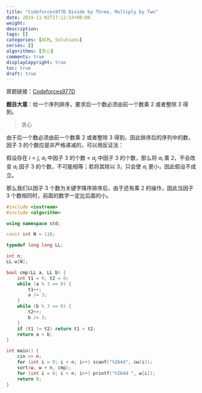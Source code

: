 ```yaml
---
title: "Codeforces977D Divide by Three, Multiply by Two"
date: 2019-11-02T17:12:53+08:00
weight: 
description:
tags: []
categories: [ACM, Solutions]
series: []
algorithms: [贪心]
comments: true
displayCopyright: true
toc: true
draft: true
---
```


原题链接：[Codeforces977D](https://codeforces.com/contest/977/problem/D )

**题目大意**：给一个序列排序，要求后一个数必须由前一个数乘 $2$ 或者整除 $3$ 得到。

<!--more-->

> 贪心

由于后一个数必须由前一个数乘 $2$ 或者整除 $3$ 得到，因此排序后的序列中的数，因子 $3$ 的个数应是非严格递减的，可以用反证法：

假设存在 $i<j$, $a_i$ 中因子 $3$ 的个数 < $a_j$ 中因子 $3$ 的个数，那么将 $a_i$ 乘 $2$，不会改变 $a_i$ 因子 $3$ 的个数，不可能相等；若将其除以 $3$，只会使 $a_i$ 更小，因此假设不成立。

那么我们以因子 $3$ 个数为关键字降序排序后，由于还有乘 $2$ 的操作，因此当因子 $3$ 个数相同时，前面的数字一定比后面的小。

```cpp
#include <iostream>
#include <algorithm>

using namespace std;

const int N = 110;

typedef long long LL;

int n;
LL w[N];

bool cmp(LL a, LL b) {
    int t1 = 0, t2 = 0;
    while (a % 3 == 0) {   
        t1++;
        a /= 3;
    }
    while (b % 3 == 0) {   
        t2++;
        b /= 3;
    }
    if (t1 != t2) return t1 > t2;
    return a < b;
}

int main() {
    cin >> n;
    for (int i = 0; i < n; i++) scanf("%I64d", &w[i]);
    sort(w, w + n, cmp);
    for (int i = 0; i < n; i++) printf("%I64d ", w[i]);
    return 0;
}
```